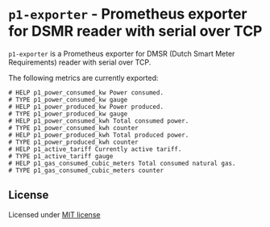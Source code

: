 # `p1-exporter` - Prometheus exporter for DSMR reader with serial over TCP

`p1-exporter` is a Prometheus exporter for DMSR (Dutch Smart Meter Requirements)
reader with serial over TCP.

The following metrics are currently exported:

```
# HELP p1_power_consumed_kw Power consumed.
# TYPE p1_power_consumed_kw gauge
# HELP p1_power_produced_kw Power produced.
# TYPE p1_power_produced_kw gauge
# HELP p1_power_consumed_kwh Total consumed power.
# TYPE p1_power_consumed_kwh counter
# HELP p1_power_produced_kwh Total produced power.
# TYPE p1_power_produced_kwh counter
# HELP p1_active_tariff Currently active tariff.
# TYPE p1_active_tariff gauge
# HELP p1_gas_consumed_cubic_meters Total consumed natural gas.
# TYPE p1_gas_consumed_cubic_meters counter
```

## License

Licensed under [MIT license](LICENSE)
